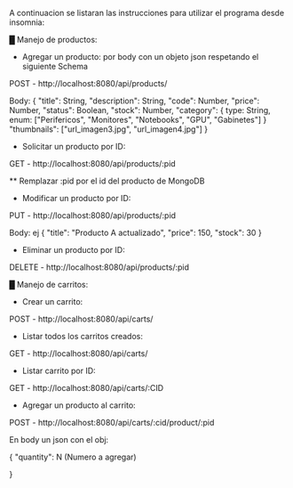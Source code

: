 A continuacion se listaran las instrucciones para utilizar el programa desde insomnia:

█ Manejo de productos:

- Agregar un producto: por body con un objeto json respetando el siguiente Schema

POST - http://localhost:8080/api/products/

Body:
{
        "title": String,
        "description": String,
        "code": Number,
        "price": Number,
        "status": Boolean,
        "stock": Number,
        "category": {
            type: String,
            enum: ["Perifericos", "Monitores", "Notebooks", "GPU", "Gabinetes"]
        }
        "thumbnails": ["url_imagen3.jpg", "url_imagen4.jpg"]
}





- Solicitar un producto por ID:

GET - http://localhost:8080/api/products/:pid  

** Remplazar :pid por el id del producto de MongoDB





- Modificar un producto por ID:

PUT - http://localhost:8080/api/products/:pid

Body: ej
{
    "title": "Producto A actualizado",
    "price": 150,
    "stock": 30
}




- Eliminar un producto por ID:

DELETE - http://localhost:8080/api/products/:pid


█ Manejo de carritos:


- Crear un carrito:

POST - http://localhost:8080/api/carts/


- Listar todos los carritos creados:

GET - http://localhost:8080/api/carts/


- Listar carrito por ID:

GET - http://localhost:8080/api/carts/:CID



- Agregar un producto al carrito:

POST - http://localhost:8080/api/carts/:cid/product/:pid

En body un json con el obj:

{
	    "quantity": N     (Numero a agregar)

}
